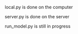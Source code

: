 local.py is done on the computer 

server.py is done on the server

run_model.py is still in progress

